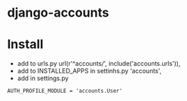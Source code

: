 # django-accounts

# Install
* add to urls.py url(r'^accounts/', include('accounts.urls')),
* add to INSTALLED_APPS in settinhs.py 'accounts',
* add in settings.py

```
AUTH_PROFILE_MODULE = 'accounts.User'
```
